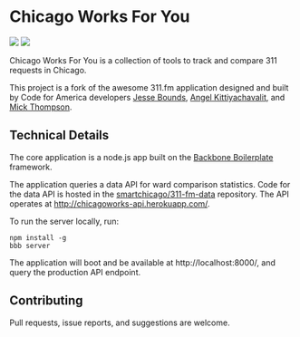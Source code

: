 Chicago Works For You
=====================

![](http://dl.dropbox.com/u/19098/Screenshots/zl1d.png)
![](http://dl.dropbox.com/u/19098/Screenshots/0eki.png)

Chicago Works For You is a collection of tools to track and compare 311 requests in Chicago.

This project is a fork of the awesome 311.fm application designed and built by Code for America developers [Jesse Bounds](https://github.com/boundsj), [Angel Kittiyachavalit](https://github.com/akit), and [Mick Thompson](https://github.com/dthompson).

Technical Details
-----------------

The core application is a node.js app built on the [Backbone Boilerplate](https://github.com/tbranyen/backbone-boilerplate) framework.

The application queries a data API for ward comparison statistics. Code for the data API is hosted in the [smartchicago/311-fm-data](https://github.com/smartchicago/311-fm-data) repository. The API operates at http://chicagoworks-api.herokuapp.com/.

To run the server locally, run:

    npm install -g
    bbb server

The application will boot and be available at http://localhost:8000/, and query the production API endpoint.

Contributing
------------

Pull requests, issue reports, and suggestions are welcome.

